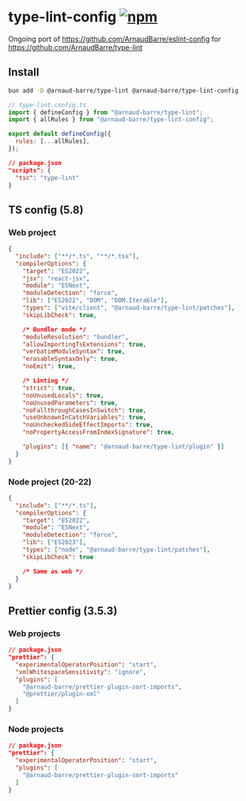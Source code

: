 # type-lint-config [![npm](https://img.shields.io/npm/v/@arnaud-barre/type-lint-config)](https://www.npmjs.com/package/@arnaud-barre/type-lint-config)

Ongoing port of https://github.com/ArnaudBarre/eslint-config for https://github.com/ArnaudBarre/type-lint

## Install

```sh
bun add -D @arnaud-barre/type-lint @arnaud-barre/type-lint-config
```

```js
// type-lint.config.ts
import { defineConfig } from "@arnaud-barre/type-lint";
import { allRules } from "@arnaud-barre/type-lint-config";

export default defineConfig({
  rules: [...allRules],
});
```

```json
// package.json
"scripts": {
  "tsc": "type-lint"
}
```

## TS config (5.8)

### Web project

```json
{
  "include": ["**/*.ts", "**/*.tsx"],
  "compilerOptions": {
    "target": "ES2022",
    "jsx": "react-jsx",
    "module": "ESNext",
    "moduleDetection": "force",
    "lib": ["ES2022", "DOM", "DOM.Iterable"],
    "types": ["vite/client", "@arnaud-barre/type-lint/patches"],
    "skipLibCheck": true,

    /* Bundler mode */
    "moduleResolution": "bundler",
    "allowImportingTsExtensions": true,
    "verbatimModuleSyntax": true,
    "erasableSyntaxOnly": true,
    "noEmit": true,

    /* Linting */
    "strict": true,
    "noUnusedLocals": true,
    "noUnusedParameters": true,
    "noFallthroughCasesInSwitch": true,
    "useUnknownInCatchVariables": true,
    "noUncheckedSideEffectImports": true,
    "noPropertyAccessFromIndexSignature": true,

    "plugins": [{ "name": "@arnaud-barre/type-lint/plugin" }]
  }
}
```

### Node project (20-22)

```json
{
  "include": ["**/*.ts"],
  "compilerOptions": {
    "target": "ES2022",
    "module": "ESNext",
    "moduleDetection": "force",
    "lib": ["ES2023"],
    "types": ["node", "@arnaud-barre/type-lint/patches"],
    "skipLibCheck": true

    /* Same as web */
  }
}
```

## Prettier config (3.5.3)

### Web projects

```json
// package.json
"prettier": {
  "experimentalOperatorPosition": "start",
  "xmlWhitespaceSensitivity": "ignore",
  "plugins": [
    "@arnaud-barre/prettier-plugin-sort-imports",
    "@prettier/plugin-xml"
  ]
}
```

### Node projects

```json
// package.json
"prettier": {
  "experimentalOperatorPosition": "start",
  "plugins": [
    "@arnaud-barre/prettier-plugin-sort-imports"
  ]
}
```
